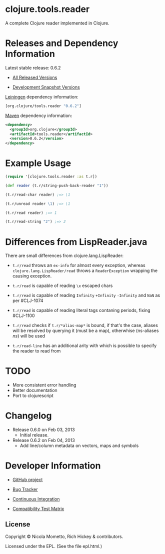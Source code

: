 clojure.tools.reader
========================================

A complete Clojure reader implemented in Clojure.

Releases and Dependency Information
========================================

Latest stable release: 0.6.2

* [All Released Versions](http://search.maven.org/#search%7Cgav%7C1%7Cg%3A%22org.clojure%22%20AND%20a%3A%22tools.reader%22)

* [Development Snapshot Versions](https://oss.sonatype.org/index.html#nexus-search;gav%7Eorg.clojure%7Etools.reader%7E%7E%7E)

[Leiningen](https://github.com/technomancy/leiningen) dependency information:

```clojure
[org.clojure/tools.reader "0.6.2"]
```
[Maven](http://maven.apache.org/) dependency information:

```xml
<dependency>
  <groupId>org.clojure</groupId>
  <artifactId>tools.reader</artifactId>
  <version>0.6.2</version>
</dependency>
```
Example Usage
========================================

```clojure
(require '[clojure.tools.reader :as t.r])

(def reader (t.r/string-push-back-reader "1"))

(t.r/read-char reader) ;=> \1

(t.r/unread reader \1) ;=> \1

(t.r/read reader) ;=> 1

(t.r/read-string "2") ;=> 2
```

Differences from LispReader.java
========================================

There are small differences from clojure.lang.LispReader:

* `t.r/read` throws an `ex-info` for almost every exception, whereas `clojure.lang.LispReader/read` throws a `ReaderException` wrapping the causing exception.

* `t.r/read` is capable of reading `\x` escaped chars

* `t.r/read` is capable of reading `Infinity` `+Infinity` `-Infinity` and `NaN` as per #CLJ-1074

* `t.r/read` is capable of reading literal tags contaning periods, fixing #CLJ-1100

* `t.r/read` checks if `t.r/*alias-map*` is bound, if that's the case, aliases will be resolved by querying it (must be a map), otherwhise (ns-aliases *ns*) will be used

* `t.r/read-line` has an additional arity with which is possible to specify the reader to read from

TODO
========================================

- More consistent error handling
- Better documentation
- Port to clojurescript

Changelog
========================================

* Release 0.6.0 on Feb 03, 2013
  * Initial release.
* Release 0.6.2 on Feb 04, 2013
  * Add line/column metadata on vectors, maps and symbols


Developer Information
========================================

* [GitHub project](https://github.com/clojure/tools.reader)

* [Bug Tracker](http://dev.clojure.org/jira/browse/TRDR)

* [Continuous Integration](http://build.clojure.org/job/tools.reader/)

* [Compatibility Test Matrix](http://build.clojure.org/job/tools.reader-test-matrix/)

## License

Copyright © Nicola Mometto, Rich Hickey & contributors.

Licensed under the EPL. (See the file epl.html.)
